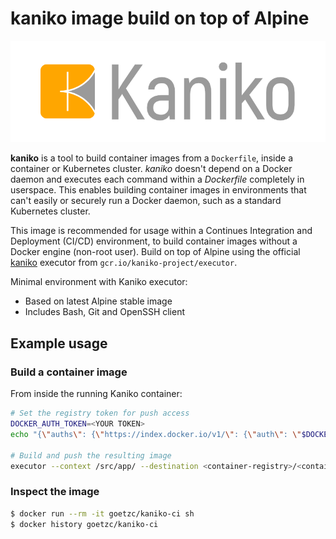 # kaniko image build on top of Alpine

<img src="https://raw.githubusercontent.com/GoogleContainerTools/kaniko/master/logo/Kaniko-Logo.png" alt="kaniko-logo" width="700"/>

**kaniko** is a tool to build container images from a `Dockerfile`, inside a container or Kubernetes cluster. _kaniko_ doesn't depend on a Docker daemon and executes each command within a _Dockerfile_ completely in userspace. This enables building container images in environments that can't easily or securely run a Docker daemon, such as a standard Kubernetes cluster.

This image is recommended for usage within a Continues Integration and Deployment (CI/CD) environment, to build container images without a Docker engine (non-root user).
Build on top of Alpine using the official [kaniko](https://github.com/GoogleContainerTools/kaniko) executor from `gcr.io/kaniko-project/executor`.

Minimal environment with Kaniko executor:

- Based on latest Alpine stable image
- Includes Bash, Git and OpenSSH client

## Example usage

### Build a container image

From inside the running Kaniko container:

```sh
# Set the registry token for push access
DOCKER_AUTH_TOKEN=<YOUR TOKEN>
echo "{\"auths\": {\"https://index.docker.io/v1/\": {\"auth\": \"$DOCKER_AUTH_TOKEN\"}}}" > /kaniko/.docker/config.json

# Build and push the resulting image
executor --context /src/app/ --destination <container-registry>/<container-repository>:latest
```

### Inspect the image

```sh
$ docker run --rm -it goetzc/kaniko-ci sh
$ docker history goetzc/kaniko-ci
```
